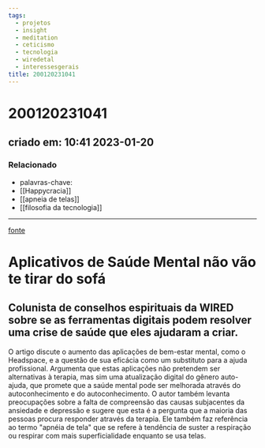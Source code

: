 ```yaml
---
tags:
  - projetos
  - insight
  - meditation
  - ceticismo
  - tecnologia
  - wiredetal
  - interessesgerais
title: 200120231041
---
```

# 200120231041
## criado em: 10:41 2023-01-20

### Relacionado
- palavras-chave: 
- [[Happycracia]]
- [[apneia de telas]]
- [[filosofia da tecnologia]]
---
[fonte](https://www.wired.com/story/are-mental-health-apps-worth-trying/?mc_cid=8afe51b2dc)

# Aplicativos de Saúde Mental não vão te tirar do sofá

## Colunista de conselhos espirituais da WIRED sobre se as ferramentas digitais podem resolver uma crise de saúde que eles ajudaram a criar.

O artigo discute o aumento das aplicações de bem-estar mental, como o Headspace, e a questão de sua eficácia como um substituto para a ajuda profissional. Argumenta que estas aplicações não pretendem ser alternativas à terapia, mas sim uma atualização digital do gênero auto-ajuda, que promete que a saúde mental pode ser melhorada através do autoconhecimento e do autoconhecimento. O autor também levanta preocupações sobre a falta de compreensão das causas subjacentes da ansiedade e depressão e sugere que esta é a pergunta que a maioria das pessoas procura responder através da terapia. Ele também faz referência ao termo "apnéia de tela" que se refere à tendência de suster a respiração ou respirar com mais superficialidade enquanto se usa telas.

